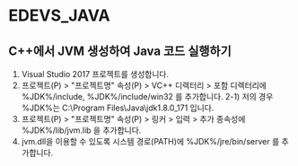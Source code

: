# EDEVS_JAVA

## C++에서 JVM 생성하여 Java 코드 실행하기
1) Visual Studio 2017 프로젝트를 생성합니다.
2) 프로젝트(P) > "프로젝트명" 속성(P) > VC++ 디렉터리 > 포함 디렉터리에 %JDK%/include, %JDK%/include/win32 를 추가합니다.
2-1) 저의 경우 %JDK%는 C:\Program Files\Java\jdk1.8.0_171 입니다.
3) 프로젝트(P) > "프로젝트명" 속성(P) > 링커 > 입력 > 추가 종속성에 %JDK%/lib/jvm.lib 을 추가합니다.
4) jvm.dll을 이용할 수 있도록 시스템 경로(PATH)에 %JDK%/jre/bin/server 를 추가합니다.